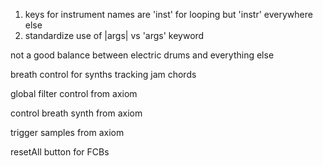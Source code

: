 1. keys for instrument names are 'inst' for looping but 'instr' everywhere else
1. standardize use of |args| vs 'args' keyword

not a good balance between electric drums and everything else

breath control for synths tracking jam chords

global filter control from axiom

control breath synth from axiom

trigger samples from axiom

resetAll button for FCBs
